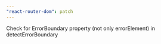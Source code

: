 ```yaml
---
"react-router-dom": patch
---
```


Check for ErrorBoundary property (not only errorElement) in detectErrorBoundary
